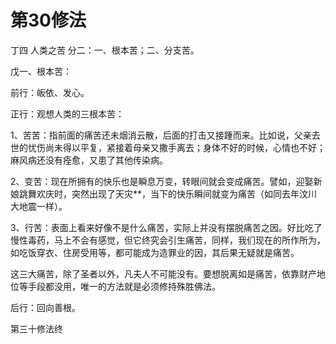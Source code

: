 # 第30修法

丁四 人类之苦 分二：一、根本苦；二、分支苦。

戊一、根本苦：

前行：皈依、发心。

正行：观想人类的三根本苦：

1、苦苦：指前面的痛苦还未烟消云散，后面的打击又接踵而来。比如说，父亲去世的忧伤尚未得以平复，紧接着母亲又撒手离去；身体不好的时候，心情也不好；麻风病还没有痊愈，又患了其他传染病。

2、变苦：现在所拥有的快乐也是瞬息万变，转眼间就会变成痛苦。譬如，迎娶新娘跳舞欢庆时，突然出现了天灾\*\*，当下的快乐瞬间就变为痛苦（如同去年汶川大地震一样）。

3、行苦：表面上看来好像不是什么痛苦，实际上并没有摆脱痛苦之因。好比吃了慢性毒药，马上不会有感觉，但它终究会引生痛苦，同样，我们现在的所作所为，如吃饭穿衣、住房受用等，都可能成为造罪业的因，其后果无疑就是痛苦。

这三大痛苦，除了圣者以外，凡夫人不可能没有。要想脱离如是痛苦，依靠财产地位等手段都没用，唯一的方法就是必须修持殊胜佛法。

后行：回向善根。

第三十修法终


